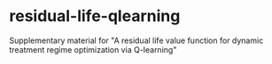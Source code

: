 # residual-life-qlearning
Supplementary material for "A residual life value function for dynamic treatment regime optimization via Q-learning"
